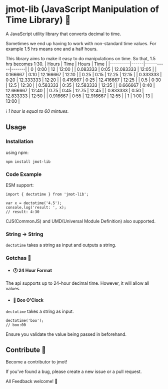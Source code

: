 # jmot-lib (JavaScript Manipulation of Time Library) :milky_way:

A JavaScript utility library that converts decimal to time.

Sometimes we end up having to work with non-standard time values. For example 1.5 hrs means one and a half hours.

This library aims to make it easy to do manipulations on time.  So that, 1.5 hrs becomes 1:30.
| Hours    | Time | Hours     | Time  |
|----------|------|-----------|-------|
|        0 | 0:00 |        12 | 12:00 |
| 0.083333 | 0:05 | 12.083333 | 12:05 |
| 0.166667 | 0:10 | 12.166667 | 12:10 |
|     0.25 | 0:15 |     12.25 | 12:15 |
| 0.333333 | 0:20 | 12.333333 | 12:20 |
| 0.416667 | 0:25 | 12.416667 | 12:25 |
|      0.5 | 0:30 |      12.5 | 12:30 |
| 0.583333 | 0:35 | 12.583333 | 12:35 |
| 0.666667 | 0:40 | 12.666667 | 12:40 |
|     0.75 | 0:45 |     12.75 | 12:45 |
| 0.833333 | 0:50 | 12.833333 | 12:50 |
| 0.916667 | 0:55 | 12.916667 | 12:55 |
|        1 | 1:00 |        13 | 13:00 |

:information_source: *1 hour is equal to 60 mintues.*

## Usage

### Installation

using npm:

`npm install jmot-lib`

### Code Example

ESM support:

    import { dectotime } from 'jmot-lib';

    var x = dectotime('4.5');
    console.log('result: ', x);
    // result: 4:30


CJS(CommonJS) and UMD(Universal Module Definition) also supported.

### String -> String

`dectotime` takes a string as input and outputs a string.


### Gotchas :facepunch:

- #### :clock12: 24 Hour Format
The api supports up to 24-hour decimal time.  However, it will allow all values.

- #### :ghost: Boo O'Clock
`dectotime` takes a string as input. 

    dectotime('boo');
    // boo:00

Ensure you validate the value being passed in beforehand.

## Contribute :purple_heart:

Become a contributor to jmot!

If you've found a bug, please create a new issue or a pull request.

All Feedback welcome! :raising_hand:

